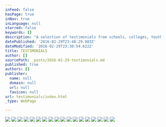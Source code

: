 ```yaml
---
inFeed: false
hasPage: true
inNav: true
inLanguage: null
starred: false
keywords: []
description: "A selection of testimonials from schools, colleges, Youth Offending Teams and Pupil Referral Units over the years since LACES' foundation in 1994"
datePublished: '2016-02-29T23:48:29.983Z'
dateModified: '2016-02-29T23:30:54.622Z'
title: TESTIMONIALS
author: []
sourcePath: _posts/2016-02-29-testimonials.md
published: true
authors: []
publisher:
  name: null
  domain: null
  url: null
  favicon: null
url: testimonials/index.html
_type: WebPage

---
```

![](https://s3-us-west-2.amazonaws.com/the-grid-img/p/9939e87b0f729b79790f45ab24cadc7b42c56cf5.jpg)
![](https://s3-us-west-2.amazonaws.com/the-grid-img/p/4cc1a38ba747dc055e58c91ce610782535a90437.jpg)
![](https://s3-us-west-2.amazonaws.com/the-grid-img/p/b34a4d9d887d5f7a1bd6dfc81d238dac63ce358b.jpg)
![](https://s3-us-west-2.amazonaws.com/the-grid-img/p/5644195b8fcfa5bce20fb005ddf6d008c8a0e6bf.jpg)
![](https://s3-us-west-2.amazonaws.com/the-grid-img/p/b45a36f090a316d9d560cd86d860d986bde9fd26.jpg)
![](https://s3-us-west-2.amazonaws.com/the-grid-img/p/16fbeb9d68c9f92c0a6e8eed18b29c0a0023c9c5.jpg)
![](https://s3-us-west-2.amazonaws.com/the-grid-img/p/fcb0e59270434bec7dcd02784dc3516de2045328.jpg)
![](https://s3-us-west-2.amazonaws.com/the-grid-img/p/6210fc3c6debe4d49678ba44da4695f4550cd6ab.jpg)
![](https://s3-us-west-2.amazonaws.com/the-grid-img/p/db3750642358e30d351c0669061815352fed7cad.jpg)
![](https://s3-us-west-2.amazonaws.com/the-grid-img/p/0c00dab6c5a0487baa4522e08c0b15e8ad8a9c55.jpg)
![](https://s3-us-west-2.amazonaws.com/the-grid-img/p/978f76f00df32aa6c9ea3ffab70819ebe0f56613.png)
![](https://s3-us-west-2.amazonaws.com/the-grid-img/p/916bc97f773563801141869cf40391ba18b896dd.jpg)
![](https://s3-us-west-2.amazonaws.com/the-grid-img/p/f9e7ff325082ab39c078c669176211ce107b8e16.jpg)
![](https://s3-us-west-2.amazonaws.com/the-grid-img/p/789470a1eb129c1972ff2319da627c069df1c994.jpg)
![](https://s3-us-west-2.amazonaws.com/the-grid-img/p/0df51b8381c81aa6d784904ea9384318a6864021.jpg)
![](https://s3-us-west-2.amazonaws.com/the-grid-img/p/6a341c1c2f4eb4d9a33535f9a91338fe211219a2.jpg)
![](https://the-grid-user-content.s3-us-west-2.amazonaws.com/36102365-f7a5-4355-a8c7-e95c0d7e3f6c.jpg)
![](https://s3-us-west-2.amazonaws.com/the-grid-img/p/33b2c47190f3d01a3735bd9d77c24d66ea1125f1.jpg)